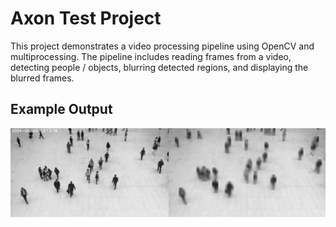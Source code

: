 # Axon Test Project

This project demonstrates a video processing pipeline using OpenCV and multiprocessing. The pipeline includes reading frames from a video, detecting people / objects, blurring detected regions, and displaying the blurred frames.

## Example Output

![Blurred Frame](docs/images/result.jpg)

